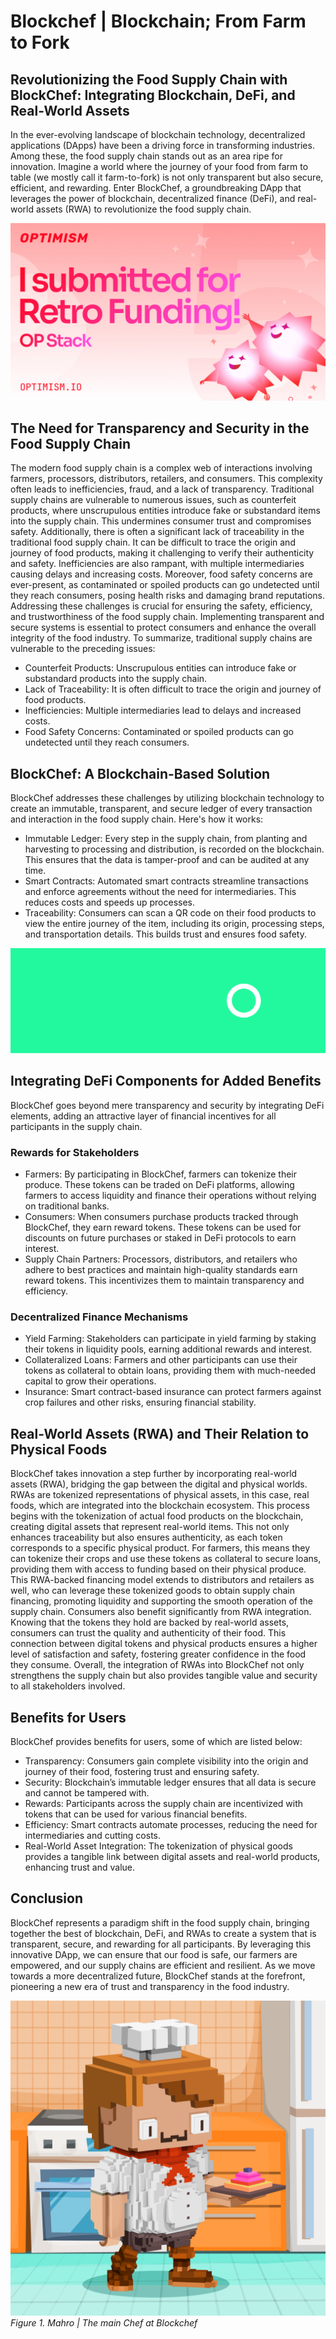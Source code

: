 # Blockchef | Blockchain; From Farm to Fork

## Revolutionizing the Food Supply Chain with BlockChef: Integrating Blockchain, DeFi, and Real-World Assets
In the ever-evolving landscape of blockchain technology, decentralized applications (DApps) have been a driving force in transforming industries. Among these, the food supply chain stands out as an area ripe for innovation. Imagine a world where the journey of your food from farm to table (we mostly call it farm-to-fork) is not only transparent but also secure, efficient, and rewarding. Enter BlockChef, a groundbreaking DApp that leverages the power of blockchain, decentralized finance (DeFi), and real-world assets (RWA) to revolutionize the food supply chain.

![Blockchef | RPGF](./Assets/RPGF-5.png)

## The Need for Transparency and Security in the Food Supply Chain
The modern food supply chain is a complex web of interactions involving farmers, processors, distributors, retailers, and consumers. This complexity often leads to inefficiencies, fraud, and a lack of transparency. Traditional supply chains are vulnerable to numerous issues, such as counterfeit products, where unscrupulous entities introduce fake or substandard items into the supply chain. This undermines consumer trust and compromises safety.
Additionally, there is often a significant lack of traceability in the traditional food supply chain. It can be difficult to trace the origin and journey of food products, making it challenging to verify their authenticity and safety. Inefficiencies are also rampant, with multiple intermediaries causing delays and increasing costs. Moreover, food safety concerns are ever-present, as contaminated or spoiled products can go undetected until they reach consumers, posing health risks and damaging brand reputations.
Addressing these challenges is crucial for ensuring the safety, efficiency, and trustworthiness of the food supply chain. Implementing transparent and secure systems is essential to protect consumers and enhance the overall integrity of the food industry.
To summarize, traditional supply chains are vulnerable to the preceding issues:
* Counterfeit Products: Unscrupulous entities can introduce fake or substandard products into the supply chain.
* Lack of Traceability: It is often difficult to trace the origin and journey of food products.
* Inefficiencies: Multiple intermediaries lead to delays and increased costs.
* Food Safety Concerns: Contaminated or spoiled products can go undetected until they reach consumers.

## BlockChef: A Blockchain-Based Solution
BlockChef addresses these challenges by utilizing blockchain technology to create an immutable, transparent, and secure ledger of every transaction and interaction in the food supply chain. Here's how it works:
* Immutable Ledger: Every step in the supply chain, from planting and harvesting to processing and distribution, is recorded on the blockchain. This ensures that the data is tamper-proof and can be audited at any time.
* Smart Contracts: Automated smart contracts streamline transactions and enforce agreements without the need for intermediaries. This reduces costs and speeds up processes.
* Traceability: Consumers can scan a QR code on their food products to view the entire journey of the item, including its origin, processing steps, and transportation details. This builds trust and ensures food safety.

![Blockchef | Header](./Assets/Header.png)

## Integrating DeFi Components for Added Benefits
BlockChef goes beyond mere transparency and security by integrating DeFi elements, adding an attractive layer of financial incentives for all participants in the supply chain.

### Rewards for Stakeholders
* Farmers: By participating in BlockChef, farmers can tokenize their produce. These tokens can be traded on DeFi platforms, allowing farmers to access liquidity and finance their operations without relying on traditional banks.
* Consumers: When consumers purchase products tracked through BlockChef, they earn reward tokens. These tokens can be used for discounts on future purchases or staked in DeFi protocols to earn interest.
* Supply Chain Partners: Processors, distributors, and retailers who adhere to best practices and maintain high-quality standards earn reward tokens. This incentivizes them to maintain transparency and efficiency.

### Decentralized Finance Mechanisms
* Yield Farming: Stakeholders can participate in yield farming by staking their tokens in liquidity pools, earning additional rewards and interest.
* Collateralized Loans: Farmers and other participants can use their tokens as collateral to obtain loans, providing them with much-needed capital to grow their operations.
* Insurance: Smart contract-based insurance can protect farmers against crop failures and other risks, ensuring financial stability.


## Real-World Assets (RWA) and Their Relation to Physical Foods
BlockChef takes innovation a step further by incorporating real-world assets (RWA), bridging the gap between the digital and physical worlds. RWAs are tokenized representations of physical assets, in this case, real foods, which are integrated into the blockchain ecosystem. This process begins with the tokenization of actual food products on the blockchain, creating digital assets that represent real-world items. This not only enhances traceability but also ensures authenticity, as each token corresponds to a specific physical product.
For farmers, this means they can tokenize their crops and use these tokens as collateral to secure loans, providing them with access to funding based on their physical produce. This RWA-backed financing model extends to distributors and retailers as well, who can leverage these tokenized goods to obtain supply chain financing, promoting liquidity and supporting the smooth operation of the supply chain.
Consumers also benefit significantly from RWA integration. Knowing that the tokens they hold are backed by real-world assets, consumers can trust the quality and authenticity of their food. This connection between digital tokens and physical products ensures a higher level of satisfaction and safety, fostering greater confidence in the food they consume. Overall, the integration of RWAs into BlockChef not only strengthens the supply chain but also provides tangible value and security to all stakeholders involved.

## Benefits for Users
BlockChef provides benefits for users, some of which are listed below:
* Transparency: Consumers gain complete visibility into the origin and journey of their food, fostering trust and ensuring safety.
* Security: Blockchain’s immutable ledger ensures that all data is secure and cannot be tampered with.
* Rewards: Participants across the supply chain are incentivized with tokens that can be used for various financial benefits.
* Efficiency: Smart contracts automate processes, reducing the need for intermediaries and cutting costs.
* Real-World Asset Integration: The tokenization of physical goods provides a tangible link between digital assets and real-world products, enhancing trust and value.

## Conclusion
BlockChef represents a paradigm shift in the food supply chain, bringing together the best of blockchain, DeFi, and RWAs to create a system that is transparent, secure, and rewarding for all participants. By leveraging this innovative DApp, we can ensure that our food is safe, our farmers are empowered, and our supply chains are efficient and resilient. As we move towards a more decentralized future, BlockChef stands at the forefront, pioneering a new era of trust and transparency in the food industry.

![Mahro | Blockchef Mascot](./Assets/Mascot.png)
*Figure 1. Mahro | The main Chef at Blockchef*

